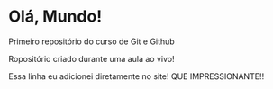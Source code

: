 # Olá, Mundo!
 Primeiro repositório do curso de Git e Github

Ropositório criado durante uma aula ao vivo!

Essa linha eu adicionei diretamente no site! QUE IMPRESSIONANTE!!
